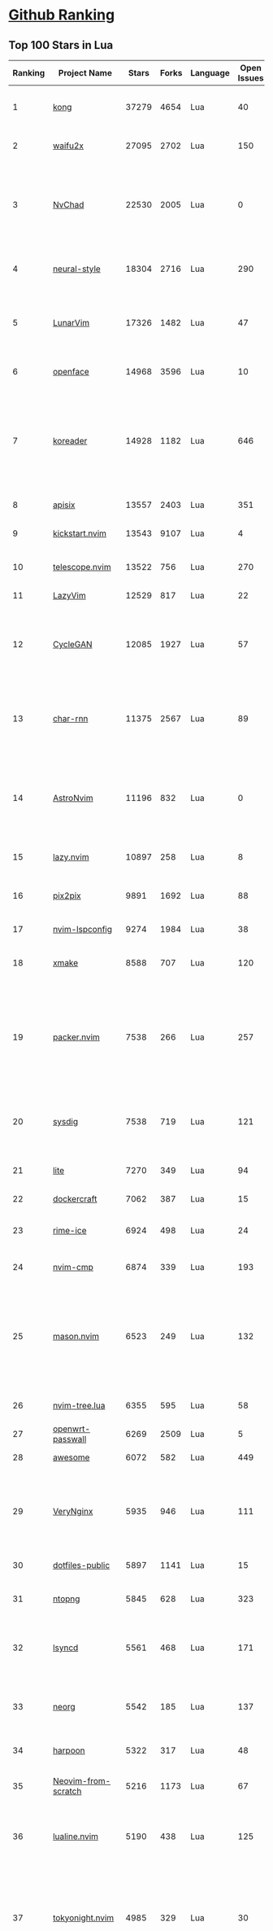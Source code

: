 [Github Ranking](../README.md)
==========

## Top 100 Stars in Lua

| Ranking | Project Name | Stars | Forks | Language | Open Issues | Description | Last Commit |
| ------- | ------------ | ----- | ----- | -------- | ----------- | ----------- | ----------- |
| 1 | [kong](https://github.com/Kong/kong) | 37279 | 4654 | Lua | 40 | 🦍 The Cloud-Native API Gateway and AI Gateway. | 2024-03-23T03:31:15Z |
| 2 | [waifu2x](https://github.com/nagadomi/waifu2x) | 27095 | 2702 | Lua | 150 | Image Super-Resolution for Anime-Style Art | 2023-05-04T00:50:48Z |
| 3 | [NvChad](https://github.com/NvChad/NvChad) | 22530 | 2005 | Lua | 0 | Blazing fast Neovim config providing solid defaults and a beautiful UI, enhancing your neovim experience. | 2024-03-24T02:46:30Z |
| 4 | [neural-style](https://github.com/jcjohnson/neural-style) | 18304 | 2716 | Lua | 290 | Torch implementation of neural style algorithm | 2018-02-23T01:21:20Z |
| 5 | [LunarVim](https://github.com/LunarVim/LunarVim) | 17326 | 1482 | Lua | 47 | 🌙 LunarVim is an IDE layer for Neovim. Completely free and community driven. | 2024-03-18T22:32:19Z |
| 6 | [openface](https://github.com/cmusatyalab/openface) | 14968 | 3596 | Lua | 10 | Face recognition with deep neural networks. | 2023-10-25T21:16:29Z |
| 7 | [koreader](https://github.com/koreader/koreader) | 14928 | 1182 | Lua | 646 | An ebook reader application supporting PDF, DjVu, EPUB, FB2 and many more formats, running on Cervantes, Kindle, Kobo, PocketBook and Android devices | 2024-03-23T23:16:19Z |
| 8 | [apisix](https://github.com/apache/apisix) | 13557 | 2403 | Lua | 351 | The Cloud-Native API Gateway | 2024-03-24T07:08:56Z |
| 9 | [kickstart.nvim](https://github.com/nvim-lua/kickstart.nvim) | 13543 | 9107 | Lua | 4 | A launch point for your personal nvim configuration | 2024-03-23T16:56:39Z |
| 10 | [telescope.nvim](https://github.com/nvim-telescope/telescope.nvim) | 13522 | 756 | Lua | 270 | Find, Filter, Preview, Pick. All lua, all the time. | 2024-03-24T03:51:22Z |
| 11 | [LazyVim](https://github.com/LazyVim/LazyVim) | 12529 | 817 | Lua | 22 | Neovim config for the lazy | 2024-03-23T07:16:16Z |
| 12 | [CycleGAN](https://github.com/junyanz/CycleGAN) | 12085 | 1927 | Lua | 57 | Software that can generate photos from paintings,  turn horses into zebras,  perform style transfer, and more. | 2023-09-12T19:48:53Z |
| 13 | [char-rnn](https://github.com/karpathy/char-rnn) | 11375 | 2567 | Lua | 89 | Multi-layer Recurrent Neural Networks (LSTM, GRU, RNN) for character-level language models in Torch | 2023-10-24T17:15:27Z |
| 14 | [AstroNvim](https://github.com/AstroNvim/AstroNvim) | 11196 | 832 | Lua | 0 | AstroNvim is an aesthetic and feature-rich neovim config that is extensible and easy to use with a great set of plugins  | 2024-03-21T18:27:28Z |
| 15 | [lazy.nvim](https://github.com/folke/lazy.nvim) | 10897 | 258 | Lua | 8 | 💤 A modern plugin manager for Neovim | 2024-03-22T22:40:41Z |
| 16 | [pix2pix](https://github.com/phillipi/pix2pix) | 9891 | 1692 | Lua | 88 | Image-to-image translation with conditional adversarial nets | 2021-06-06T12:09:47Z |
| 17 | [nvim-lspconfig](https://github.com/neovim/nvim-lspconfig) | 9274 | 1984 | Lua | 38 | Quickstart configs for Nvim LSP | 2024-03-24T05:39:13Z |
| 18 | [xmake](https://github.com/xmake-io/xmake) | 8588 | 707 | Lua | 120 | 🔥 A cross-platform build utility based on Lua | 2024-03-23T23:04:14Z |
| 19 | [packer.nvim](https://github.com/wbthomason/packer.nvim) | 7538 | 266 | Lua | 257 | A use-package inspired plugin manager for Neovim. Uses native packages, supports Luarocks dependencies, written in Lua, allows for expressive config | 2024-03-05T19:20:31Z |
| 20 | [sysdig](https://github.com/draios/sysdig) | 7538 | 719 | Lua | 121 | Linux system exploration and troubleshooting tool with first class support for containers | 2024-03-22T15:58:42Z |
| 21 | [lite](https://github.com/rxi/lite) | 7270 | 349 | Lua | 94 | A lightweight text editor written in Lua | 2023-09-20T16:35:31Z |
| 22 | [dockercraft](https://github.com/docker/dockercraft) | 7062 | 387 | Lua | 15 | Docker + Minecraft = Dockercraft | 2021-06-15T14:24:53Z |
| 23 | [rime-ice](https://github.com/iDvel/rime-ice) | 6924 | 498 | Lua | 24 | Rime 配置：雾凇拼音 \| 长期维护的简体词库 | 2024-03-23T16:45:12Z |
| 24 | [nvim-cmp](https://github.com/hrsh7th/nvim-cmp) | 6874 | 339 | Lua | 193 | A completion plugin for neovim coded in Lua. | 2024-03-24T09:05:29Z |
| 25 | [mason.nvim](https://github.com/williamboman/mason.nvim) | 6523 | 249 | Lua | 132 | Portable package manager for Neovim that runs everywhere Neovim runs. Easily install and manage LSP servers, DAP servers, linters, and formatters. | 2024-03-21T10:45:33Z |
| 26 | [nvim-tree.lua](https://github.com/nvim-tree/nvim-tree.lua) | 6355 | 595 | Lua | 58 | A file explorer tree for neovim written in lua | 2024-03-24T02:25:34Z |
| 27 | [openwrt-passwall](https://github.com/xiaorouji/openwrt-passwall) | 6269 | 2509 | Lua | 5 | None | 2024-03-20T07:26:39Z |
| 28 | [awesome](https://github.com/awesomeWM/awesome) | 6072 | 582 | Lua | 449 | awesome window manager | 2024-03-24T05:50:04Z |
| 29 | [VeryNginx](https://github.com/alexazhou/VeryNginx) | 5935 | 946 | Lua | 111 |  A very powerful and friendly  nginx base on lua-nginx-module( openresty ) which provide WAF, Control Panel, and Dashboards.  | 2020-06-30T07:07:17Z |
| 30 | [dotfiles-public](https://github.com/craftzdog/dotfiles-public) | 5897 | 1141 | Lua | 15 | My personal dotfiles | 2024-03-23T08:37:36Z |
| 31 | [ntopng](https://github.com/ntop/ntopng) | 5845 | 628 | Lua | 323 | Web-based Traffic and Security Network Traffic Monitoring | 2024-03-22T16:38:15Z |
| 32 | [lsyncd](https://github.com/lsyncd/lsyncd) | 5561 | 468 | Lua | 171 | Lsyncd (Live Syncing Daemon) synchronizes local directories with remote targets | 2024-01-22T08:37:35Z |
| 33 | [neorg](https://github.com/nvim-neorg/neorg) | 5542 | 185 | Lua | 137 | Modernity meets insane extensibility. The future of organizing your life in Neovim. | 2024-03-22T23:27:45Z |
| 34 | [harpoon](https://github.com/ThePrimeagen/harpoon) | 5322 | 317 | Lua | 48 | None | 2024-03-22T23:40:12Z |
| 35 | [Neovim-from-scratch](https://github.com/LunarVim/Neovim-from-scratch) | 5216 | 1173 | Lua | 67 | 📚 A Neovim config designed from scratch to be understandable | 2024-03-13T15:01:27Z |
| 36 | [lualine.nvim](https://github.com/nvim-lualine/lualine.nvim) | 5190 | 438 | Lua | 125 | A blazing fast and easy to configure neovim statusline plugin written in pure lua. | 2024-03-21T08:05:56Z |
| 37 | [tokyonight.nvim](https://github.com/folke/tokyonight.nvim) | 4985 | 329 | Lua | 30 | 🏙  A clean, dark Neovim theme written in Lua, with support for lsp, treesitter and lots of plugins. Includes additional themes for Kitty, Alacritty, iTerm and Fish. | 2024-03-24T09:22:56Z |
| 38 | [DenseNet](https://github.com/liuzhuang13/DenseNet) | 4672 | 1068 | Lua | 28 | Densely Connected Convolutional Networks, In CVPR 2017 (Best Paper Award). | 2024-01-09T13:15:40Z |
| 39 | [nvim-dap](https://github.com/mfussenegger/nvim-dap) | 4593 | 170 | Lua | 31 | Debug Adapter Protocol client implementation for Neovim | 2024-03-17T20:02:49Z |
| 40 | [nvim](https://github.com/catppuccin/nvim) | 4450 | 201 | Lua | 7 | 🍨 Soothing pastel theme for (Neo)vim | 2024-03-24T09:41:35Z |
| 41 | [trouble.nvim](https://github.com/folke/trouble.nvim) | 4366 | 151 | Lua | 104 | 🚦 A pretty diagnostics, references, telescope results, quickfix and location list to help you solve all the trouble your code is causing. | 2024-03-18T08:55:30Z |
| 42 | [lite-xl](https://github.com/lite-xl/lite-xl) | 4297 | 203 | Lua | 159 | A lightweight text editor written in Lua | 2024-03-24T01:28:55Z |
| 43 | [which-key.nvim](https://github.com/folke/which-key.nvim) | 4291 | 146 | Lua | 165 | 💥   Create key bindings that stick. WhichKey is a lua plugin for Neovim 0.5 that displays a popup with possible keybindings of the command you started typing. | 2024-03-16T23:22:54Z |
| 44 | [fast-neural-style](https://github.com/jcjohnson/fast-neural-style) | 4248 | 812 | Lua | 126 | Feedforward style transfer | 2023-10-03T20:54:31Z |
| 45 | [gitsigns.nvim](https://github.com/lewis6991/gitsigns.nvim) | 4214 | 163 | Lua | 53 | Git integration for buffers | 2024-03-17T20:37:59Z |
| 46 | [ngx_lua_waf](https://github.com/loveshell/ngx_lua_waf) | 3861 | 1436 | Lua | 58 | ngx_lua_waf是一个基于lua-nginx-module(openresty)的web应用防火墙 | 2024-03-17T12:14:30Z |
| 47 | [CorsixTH](https://github.com/CorsixTH/CorsixTH) | 3819 | 351 | Lua | 223 | Open source clone of Theme Hospital | 2024-03-23T22:14:24Z |
| 48 | [luvit](https://github.com/luvit/luvit) | 3751 | 373 | Lua | 82 | Lua + libUV + jIT = pure awesomesauce | 2024-01-29T03:04:06Z |
| 49 | [fairseq-lua](https://github.com/facebookresearch/fairseq-lua) | 3751 | 621 | Lua | 16 | Facebook AI Research Sequence-to-Sequence Toolkit | 2021-09-17T09:21:31Z |
| 50 | [mini.nvim](https://github.com/echasnovski/mini.nvim) | 3655 | 141 | Lua | 24 | Library of 35+ independent Lua modules improving overall Neovim (version 0.7 and higher) experience with minimal effort | 2024-03-23T18:32:29Z |
| 51 | [indent-blankline.nvim](https://github.com/lukas-reineke/indent-blankline.nvim) | 3646 | 95 | Lua | 15 | Indent guides  for Neovim | 2024-03-14T03:54:24Z |
| 52 | [null-ls.nvim](https://github.com/jose-elias-alvarez/null-ls.nvim) | 3620 | 802 | Lua | 71 | Use Neovim as a language server to inject LSP diagnostics, code actions, and more via Lua. | 2023-10-03T08:04:11Z |
| 53 | [toggleterm.nvim](https://github.com/akinsho/toggleterm.nvim) | 3590 | 159 | Lua | 33 | A neovim lua plugin to help easily manage multiple terminal windows | 2024-03-21T12:28:56Z |
| 54 | [openresty-best-practices](https://github.com/moonbingbing/openresty-best-practices) | 3538 | 860 | Lua | 36 | None | 2023-02-22T06:23:42Z |
| 55 | [noice.nvim](https://github.com/folke/noice.nvim) | 3522 | 74 | Lua | 61 | 💥 Highly experimental plugin that completely replaces the UI for messages, cmdline and the popupmenu. | 2024-03-16T14:15:00Z |
| 56 | [PathOfBuilding](https://github.com/PathOfBuildingCommunity/PathOfBuilding) | 3510 | 1971 | Lua | 629 | Offline build planner for Path of Exile. | 2024-03-24T08:54:48Z |
| 57 | [kanagawa.nvim](https://github.com/rebelot/kanagawa.nvim) | 3468 | 141 | Lua | 34 | NeoVim dark colorscheme inspired by the colors of the famous painting by Katsushika Hokusai. | 2024-03-22T14:00:11Z |
| 58 | [lsp-zero.nvim](https://github.com/VonHeikemen/lsp-zero.nvim) | 3422 | 94 | Lua | 11 | A starting point to setup some lsp related features in neovim. | 2024-03-23T22:16:17Z |
| 59 | [Comment.nvim](https://github.com/numToStr/Comment.nvim) | 3391 | 130 | Lua | 28 | :brain: :muscle: // Smart and powerful comment plugin for neovim. Supports treesitter, dot repeat, left-right/up-down motions, hooks, and more | 2024-03-22T00:10:08Z |
| 60 | [tarantool](https://github.com/tarantool/tarantool) | 3313 | 372 | Lua | 1201 | Get your data in RAM. Get compute close to data. Enjoy the performance. | 2024-03-23T20:38:17Z |
| 61 | [yoru](https://github.com/rxyhn/yoru) | 3311 | 196 | Lua | 38 | 夜 - Yoru \| Aesthetic and Beautiful Awesome  Environment :first_quarter_moon: | 2024-01-28T16:37:06Z |
| 62 | [ChatGPT.nvim](https://github.com/jackMort/ChatGPT.nvim) | 3305 | 277 | Lua | 66 | ChatGPT Neovim Plugin: Effortless Natural Language Generation with OpenAI's ChatGPT API | 2024-03-23T22:17:46Z |
| 63 | [vulscan](https://github.com/scipag/vulscan) | 3270 | 655 | Lua | 0 | Advanced vulnerability scanning with Nmap NSE | 2023-07-23T17:15:05Z |
| 64 | [diffview.nvim](https://github.com/sindrets/diffview.nvim) | 3261 | 87 | Lua | 42 | Single tabpage interface for easily cycling through diffs for all modified files for any git rev. | 2024-03-10T00:57:34Z |
| 65 | [lspsaga.nvim](https://github.com/nvimdev/lspsaga.nvim) | 3215 | 274 | Lua | 34 | improve neovim lsp experience | 2024-03-20T10:52:13Z |
| 66 | [articles](https://github.com/Wscats/articles) | 3170 | 735 | Lua | 4 | 🔖My Learning Notes and Memories - 分享我的学习片段和与你的回忆 | 2022-04-25T00:46:45Z |
| 67 | [neogit](https://github.com/NeogitOrg/neogit) | 3131 | 180 | Lua | 103 | An interactive and powerful Git interface for Neovim, inspired by Magit | 2024-03-24T01:21:10Z |
| 68 | [nvim-config](https://github.com/jdhao/nvim-config) | 3123 | 469 | Lua | 7 | A modern Neovim configuration with full battery for Python, Lua, C++, Markdown, LaTeX, and more... | 2024-02-27T22:37:20Z |
| 69 | [deepmask](https://github.com/facebookresearch/deepmask) | 3110 | 511 | Lua | 46 | Torch implementation of DeepMask and SharpMask | 2019-01-16T17:21:51Z |
| 70 | [moonscript](https://github.com/leafo/moonscript) | 3100 | 189 | Lua | 176 | :crescent_moon: A language that compiles to Lua | 2023-11-06T20:54:53Z |
| 71 | [nmap-vulners](https://github.com/vulnersCom/nmap-vulners) | 3095 | 534 | Lua | 17 | NSE script based on Vulners.com API | 2022-12-16T11:22:30Z |
| 72 | [bufferline.nvim](https://github.com/akinsho/bufferline.nvim) | 3044 | 170 | Lua | 28 | A snazzy bufferline for Neovim | 2024-03-21T08:46:53Z |
| 73 | [luarocks](https://github.com/luarocks/luarocks) | 3043 | 425 | Lua | 164 | LuaRocks is the package manager for the Lua programming language. | 2024-03-13T19:48:29Z |
| 74 | [cdn-up-and-running](https://github.com/leandromoreira/cdn-up-and-running) | 3033 | 180 | Lua | 2 | CDN Up and Running - Building a CDN from Scratch to Learn about CDN, Nginx, Lua, Prometheus, Grafana, Load balancing, and Containers. | 2024-02-29T14:31:14Z |
| 75 | [awesome-copycats](https://github.com/lcpz/awesome-copycats) | 3009 | 525 | Lua | 1 | Awesome WM themes | 2023-10-10T13:58:30Z |
| 76 | [lua-language-server](https://github.com/LuaLS/lua-language-server) | 2944 | 265 | Lua | 393 | A language server that offers Lua language support - programmed in Lua | 2024-03-18T20:45:07Z |
| 77 | [snabb](https://github.com/snabbco/snabb) | 2935 | 298 | Lua | 177 | Snabb: Simple and fast packet networking | 2024-01-29T11:05:43Z |
| 78 | [docker-jitsi-meet](https://github.com/jitsi/docker-jitsi-meet) | 2918 | 1307 | Lua | 244 | Jitsi Meet on Docker | 2024-03-22T22:37:31Z |
| 79 | [z.lua](https://github.com/skywind3000/z.lua) | 2902 | 139 | Lua | 60 | :zap: A new cd command that helps you navigate faster by learning your habits. | 2024-03-20T14:21:31Z |
| 80 | [rime](https://github.com/ssnhd/rime) | 2887 | 262 | Lua | 37 | Rime Squirrel 鼠须管配置文件（朙月拼音、小鹤双拼、自然码双拼） | 2023-08-13T01:26:52Z |
| 81 | [LuaSnip](https://github.com/L3MON4D3/LuaSnip) | 2856 | 224 | Lua | 70 | Snippet Engine for Neovim written in Lua. | 2024-03-20T13:02:00Z |
| 82 | [neo-tree.nvim](https://github.com/nvim-neo-tree/neo-tree.nvim) | 2843 | 182 | Lua | 158 | Neovim plugin to manage the file system and other tree like structures. | 2024-03-23T14:30:22Z |
| 83 | [init.lua](https://github.com/ThePrimeagen/init.lua) | 2781 | 537 | Lua | 26 | None | 2024-03-03T10:28:01Z |
| 84 | [ant](https://github.com/ejoy/ant) | 2759 | 233 | Lua | 1 | Ant game engine | 2024-03-22T10:09:42Z |
| 85 | [nvim-autopairs](https://github.com/windwp/nvim-autopairs) | 2758 | 109 | Lua | 15 | autopairs for neovim written in lua | 2024-03-20T10:21:05Z |
| 86 | [command-t](https://github.com/wincent/command-t) | 2735 | 318 | Lua | 3 | ⌨️ Fast file navigation for Neovim and Vim | 2023-11-17T11:00:35Z |
| 87 | [dotfiles](https://github.com/nicknisi/dotfiles) | 2694 | 354 | Lua | 1 | vim, zsh, git, homebrew, neovim - my whole world | 2024-03-18T01:01:56Z |
| 88 | [orgmode](https://github.com/nvim-orgmode/orgmode) | 2675 | 116 | Lua | 89 | Orgmode clone written in Lua for Neovim 0.9+. | 2024-03-20T18:35:42Z |
| 89 | [nvim-notify](https://github.com/rcarriga/nvim-notify) | 2668 | 68 | Lua | 33 | A fancy, configurable, notification manager for NeoVim | 2024-02-17T09:19:44Z |
| 90 | [nightfox.nvim](https://github.com/EdenEast/nightfox.nvim) | 2662 | 126 | Lua | 12 | 🦊A highly customizable theme for vim and neovim with support for lsp, treesitter and a variety of plugins. | 2024-03-20T11:02:39Z |
| 91 | [nvimdots](https://github.com/ayamir/nvimdots) | 2661 | 446 | Lua | 7 | A well configured and structured Neovim. | 2024-03-23T13:48:34Z |
| 92 | [eggs](https://github.com/parkervcp/eggs) | 2608 | 2287 | Lua | 86 | Service eggs for the pterodactyl panel | 2024-03-24T01:50:56Z |
| 93 | [nvim-surround](https://github.com/kylechui/nvim-surround) | 2588 | 60 | Lua | 18 | Add/change/delete surrounding delimiter pairs with ease. Written with :heart: in Lua. | 2024-02-27T19:43:55Z |
| 94 | [todo-comments.nvim](https://github.com/folke/todo-comments.nvim) | 2571 | 75 | Lua | 58 | ✅  Highlight, list and search todo comments in your projects | 2024-03-11T16:54:02Z |
| 95 | [vim-be-good](https://github.com/ThePrimeagen/vim-be-good) | 2559 | 89 | Lua | 33 | vim-be-good is a nvim plugin designed to make you better at Vim Movements.  | 2024-01-31T00:54:45Z |
| 96 | [ZeroBraneStudio](https://github.com/pkulchenko/ZeroBraneStudio) | 2555 | 515 | Lua | 88 | Lightweight Lua-based IDE for Lua with code completion, syntax highlighting, live coding, remote debugger, and code analyzer; supports Lua 5.1, 5.2, 5.3, 5.4, LuaJIT and other Lua interpreters on Windows, macOS, and Linux | 2024-02-24T16:36:48Z |
| 97 | [torch-rnn](https://github.com/jcjohnson/torch-rnn) | 2480 | 514 | Lua | 87 | Efficient, reusable RNNs and LSTMs for torch | 2022-06-21T21:10:11Z |
| 98 | [obsidian.nvim](https://github.com/epwalsh/obsidian.nvim) | 2479 | 126 | Lua | 43 | Obsidian 🤝 Neovim | 2024-03-22T23:56:22Z |
| 99 | [the-glorious-dotfiles](https://github.com/eromatiya/the-glorious-dotfiles) | 2442 | 150 | Lua | 0 | A glorified personal dot files | 2023-02-22T20:45:43Z |
| 100 | [oil.nvim](https://github.com/stevearc/oil.nvim) | 2422 | 67 | Lua | 38 | Neovim file explorer: edit your filesystem like a buffer | 2024-03-18T04:50:19Z |

